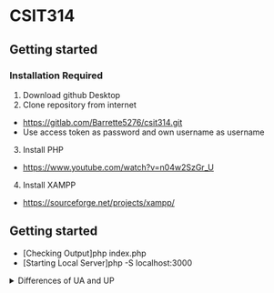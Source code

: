 # CSIT314 

## Getting started

### Installation Required
1. Download github Desktop
2. Clone repository from internet
 - https://gitlab.com/Barrette5276/csit314.git
 - Use access token as password and own username as username
3. Install PHP
- https://www.youtube.com/watch?v=n04w2SzGr_U
4. Install XAMPP
- https://sourceforge.net/projects/xampp/


## Getting started
- [Checking Output]php index.php  
- [Starting Local Server]php -S localhost:3000 

<details><summary>Differences of UA and UP</summary>
- USER ACCOUNT

1. username
2. id
3. address
4. password

- USER PROFILE [ category of profile]

dropdown list
1. user admin
2. home owner
3. cleaner
4. platform management
</details>
